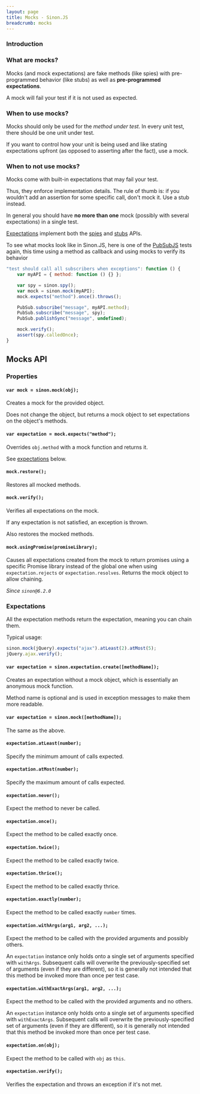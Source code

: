 ```yaml
---
layout: page
title: Mocks - Sinon.JS
breadcrumb: mocks
---
```


### Introduction

### What are mocks?

Mocks (and mock expectations) are fake methods (like spies) with pre-programmed behavior (like stubs) as well as **pre-programmed expectations**.

A mock will fail your test if it is not used as expected.

### When to use mocks?

Mocks should only be used for the _method under test_. In every unit test, there should be one unit under test.

If you want to control how your unit is being used and like stating expectations upfront (as opposed to asserting after the fact), use a mock.

### When to **not** use mocks?

Mocks come with built-in expectations that may fail your test.

Thus, they enforce implementation details. The rule of thumb is: if you wouldn't add an assertion for some specific call, don't mock it. Use a stub instead.

In general you should have **no more than one** mock (possibly with several expectations) in a single test.

[Expectations](#expectations) implement both the [spies](../spies) and [stubs](../stubs) APIs.

To see what mocks look like in Sinon.JS, here is one of the [PubSubJS][pubsubjs] tests again, this time using a method as callback and using mocks to verify its behavior

```javascript
"test should call all subscribers when exceptions": function () {
    var myAPI = { method: function () {} };

    var spy = sinon.spy();
    var mock = sinon.mock(myAPI);
    mock.expects("method").once().throws();

    PubSub.subscribe("message", myAPI.method);
    PubSub.subscribe("message", spy);
    PubSub.publishSync("message", undefined);

    mock.verify();
    assert(spy.calledOnce);
}
```

[pubsubjs]: https://github.com/mroderick/pubsubjs

## Mocks API

### Properties

#### `var mock = sinon.mock(obj);`

Creates a mock for the provided object.

Does not change the object, but returns a mock object to set expectations on the object's methods.

#### `var expectation = mock.expects("method");`

Overrides `obj.method` with a mock function and returns it.

See [expectations](#expectations) below.

#### `mock.restore();`

Restores all mocked methods.

#### `mock.verify();`

Verifies all expectations on the mock.

If any expectation is not satisfied, an exception is thrown.

Also restores the mocked methods.

#### `mock.usingPromise(promiseLibrary);`

Causes all expectations created from the mock to return promises using a specific
Promise library instead of the global one when using `expectation.rejects` or
`expectation.resolves`. Returns the mock object to allow chaining.

_Since `sinon@6.2.0`_

### Expectations

All the expectation methods return the expectation, meaning you can chain them.

Typical usage:

```javascript
sinon.mock(jQuery).expects("ajax").atLeast(2).atMost(5);
jQuery.ajax.verify();
```

#### `var expectation = sinon.expectation.create([methodName]);`

Creates an expectation without a mock object, which is essentially an anonymous mock function.

Method name is optional and is used in exception messages to make them more readable.

#### `var expectation = sinon.mock([methodName]);`

The same as the above.

#### `expectation.atLeast(number);`

Specify the minimum amount of calls expected.

#### `expectation.atMost(number);`

Specify the maximum amount of calls expected.

#### `expectation.never();`

Expect the method to never be called.

#### `expectation.once();`

Expect the method to be called exactly once.

#### `expectation.twice();`

Expect the method to be called exactly twice.

#### `expectation.thrice();`

Expect the method to be called exactly thrice.

#### `expectation.exactly(number);`

Expect the method to be called exactly `number` times.

#### `expectation.withArgs(arg1, arg2, ...);`

Expect the method to be called with the provided arguments and possibly others.

An `expectation` instance only holds onto a single set of arguments specified with `withArgs`. Subsequent calls will overwrite the previously-specified set of arguments (even if they are different), so it is generally not intended that this method be invoked more than once per test case.

#### `expectation.withExactArgs(arg1, arg2, ...);`

Expect the method to be called with the provided arguments and no others.

An `expectation` instance only holds onto a single set of arguments specified with `withExactArgs`. Subsequent calls will overwrite the previously-specified set of arguments (even if they are different), so it is generally not intended that this method be invoked more than once per test case.

#### `expectation.on(obj);`

Expect the method to be called with `obj` as `this`.

#### `expectation.verify();`

Verifies the expectation and throws an exception if it's not met.

